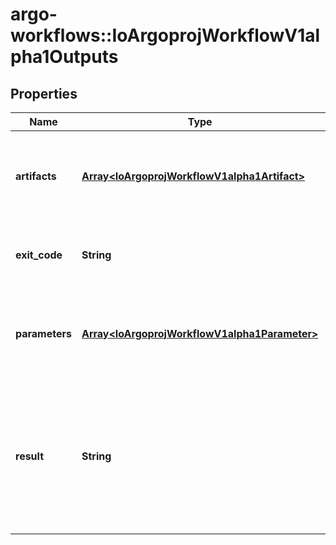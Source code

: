 # argo-workflows::IoArgoprojWorkflowV1alpha1Outputs

## Properties
Name | Type | Description | Notes
------------ | ------------- | ------------- | -------------
**artifacts** | [**Array&lt;IoArgoprojWorkflowV1alpha1Artifact&gt;**](IoArgoprojWorkflowV1alpha1Artifact.md) | Artifacts holds the list of output artifacts produced by a step | [optional] 
**exit_code** | **String** | ExitCode holds the exit code of a script template | [optional] 
**parameters** | [**Array&lt;IoArgoprojWorkflowV1alpha1Parameter&gt;**](IoArgoprojWorkflowV1alpha1Parameter.md) | Parameters holds the list of output parameters produced by a step | [optional] 
**result** | **String** | Result holds the result (stdout) of a script or container template, or the response body of an HTTP template | [optional] 



